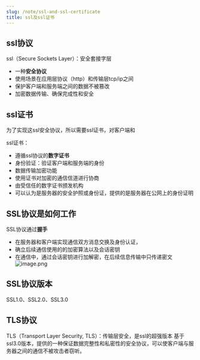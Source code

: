 ```yaml
---
slug: /note/ssl-and-ssl-certificate
title: ssl及ssl证书
---
```

## ssl协议
ssl（Secure Sockets Layer）：安全套接字层
- 一种**安全协议**
- 使用场景在应用层协议（http）和传输层tcp/ip之间
- 保护客户端和服务端之间的数据不被篡改
- 加密数据传输、确保完成性和安全


## ssl证书

为了实现这ssl安全协议，所以需要ssl证书，对客户端和

ssl证书：
- 遵循ssl协议的**数字证书**
- 身份验证：验证客户端和服务端的身份
- 数据传输加密功能
- 使用证书对加密的通信信道进行协商
- 由受信任的数字证书颁发机构
- 可以认为是服务器的安全护照或身份证，提供的是服务器在公网上的身份证明


## SSL协议是如何工作
SSL协议通过**握手**
- 在服务器和客户端实现通信双方消息交换及身份认证，
- 确立后续通信使用的的加密算法以及会话密钥
- 在通信中，通过会话密钥进行加解密，在后续信息传输中只传递密文
![image.png](http://images.leyla.top/note/20250321101345807.png)


## SSL协议版本
SSL1.0、SSL2.0、SSL3.0

## TLS协议
TLS（Transport Layer Security, TLS）：传输层安全，是ssl的超强版本
基于ssl3.0版本，提供的一种保证数据完整性和私密性的安全协议，可以使客户端与服务器之间的通信不被攻击者窃听。


